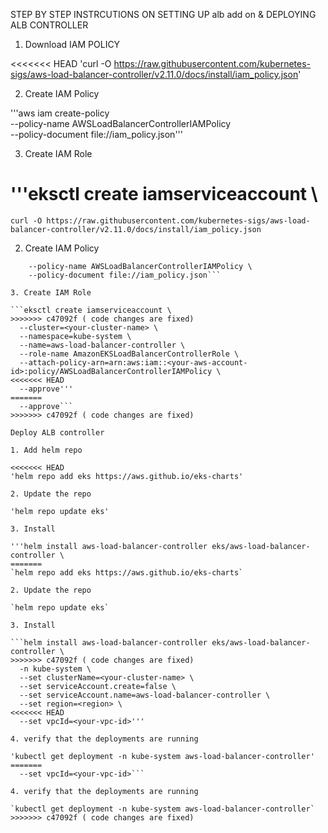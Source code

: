 STEP BY STEP INSTRCUTIONS ON SETTING UP alb add on & DEPLOYING ALB CONTROLLER

1. Download IAM POLICY 

<<<<<<< HEAD
'curl -O https://raw.githubusercontent.com/kubernetes-sigs/aws-load-balancer-controller/v2.11.0/docs/install/iam_policy.json'

2. Create IAM Policy

'''aws iam create-policy \
    --policy-name AWSLoadBalancerControllerIAMPolicy \
    --policy-document file://iam_policy.json'''

3. Create IAM Role    

'''eksctl create iamserviceaccount \
=======
`curl -O https://raw.githubusercontent.com/kubernetes-sigs/aws-load-balancer-controller/v2.11.0/docs/install/iam_policy.json`

2. Create IAM Policy

```aws iam create-policy \
    --policy-name AWSLoadBalancerControllerIAMPolicy \
    --policy-document file://iam_policy.json```

3. Create IAM Role    

```eksctl create iamserviceaccount \
>>>>>>> c47092f ( code changes are fixed)
  --cluster=<your-cluster-name> \
  --namespace=kube-system \
  --name=aws-load-balancer-controller \
  --role-name AmazonEKSLoadBalancerControllerRole \
  --attach-policy-arn=arn:aws:iam::<your-aws-account-id>:policy/AWSLoadBalancerControllerIAMPolicy \
<<<<<<< HEAD
  --approve'''
=======
  --approve```
>>>>>>> c47092f ( code changes are fixed)

Deploy ALB controller

1. Add helm repo 

<<<<<<< HEAD
'helm repo add eks https://aws.github.io/eks-charts'

2. Update the repo 

'helm repo update eks'

3. Install 

'''helm install aws-load-balancer-controller eks/aws-load-balancer-controller \            
=======
`helm repo add eks https://aws.github.io/eks-charts`

2. Update the repo 

`helm repo update eks`

3. Install 

```helm install aws-load-balancer-controller eks/aws-load-balancer-controller \            
>>>>>>> c47092f ( code changes are fixed)
  -n kube-system \
  --set clusterName=<your-cluster-name> \
  --set serviceAccount.create=false \
  --set serviceAccount.name=aws-load-balancer-controller \
  --set region=<region> \
<<<<<<< HEAD
  --set vpcId=<your-vpc-id>'''

4. verify that the deployments are running 

'kubectl get deployment -n kube-system aws-load-balancer-controller'
=======
  --set vpcId=<your-vpc-id>```

4. verify that the deployments are running 

`kubectl get deployment -n kube-system aws-load-balancer-controller`
>>>>>>> c47092f ( code changes are fixed)
